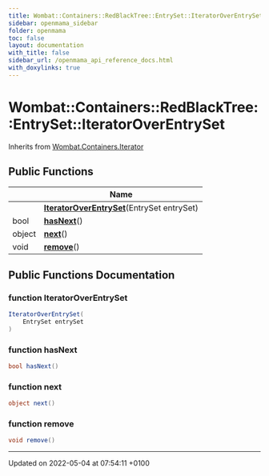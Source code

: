 ```yaml
---
title: Wombat::Containers::RedBlackTree::EntrySet::IteratorOverEntrySet
sidebar: openmama_sidebar
folder: openmama
toc: false
layout: documentation
with_title: false
sidebar_url: /openmama_api_reference_docs.html
with_doxylinks: true
---
```


# Wombat::Containers::RedBlackTree::EntrySet::IteratorOverEntrySet





Inherits from [Wombat.Containers.Iterator](interfaceWombat_1_1Containers_1_1Iterator.html)

## Public Functions

|                | Name           |
| -------------- | -------------- |
| | **[IteratorOverEntrySet](classWombat_1_1Containers_1_1RedBlackTree_1_1EntrySet_1_1IteratorOverEntrySet.html#function-iteratoroverentryset)**(EntrySet entrySet) |
| bool | **[hasNext](classWombat_1_1Containers_1_1RedBlackTree_1_1EntrySet_1_1IteratorOverEntrySet.html#function-hasnext)**() |
| object | **[next](classWombat_1_1Containers_1_1RedBlackTree_1_1EntrySet_1_1IteratorOverEntrySet.html#function-next)**() |
| void | **[remove](classWombat_1_1Containers_1_1RedBlackTree_1_1EntrySet_1_1IteratorOverEntrySet.html#function-remove)**() |

## Public Functions Documentation

### function IteratorOverEntrySet

```csharp
IteratorOverEntrySet(
    EntrySet entrySet
)
```


### function hasNext

```csharp
bool hasNext()
```


### function next

```csharp
object next()
```


### function remove

```csharp
void remove()
```


-------------------------------

Updated on 2022-05-04 at 07:54:11 +0100